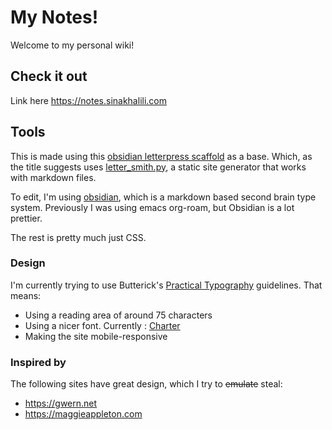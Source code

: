 # My Notes! 

Welcome to my personal wiki!

## Check it out

Link here https://notes.sinakhalili.com

## Tools

This is made using this [obsidian letterpress scaffold](https://github.com/kmcgillivray/obsidian-lettersmith) as a base. Which, as the title suggests uses [letter_smith.py](https://github.com/gordonbrander/lettersmith_py), a static site generator that works with markdown files. 

To edit, I'm using [obsidian](https://obsidian.md/), which is a markdown based second brain type system. Previously I was using emacs org-roam, but Obsidian is a lot prettier.

The rest is pretty much just CSS.

### Design
I'm currently trying to use Butterick's [Practical Typography](https://practicaltypography.com/) guidelines. That means: 

- Using a reading area of around 75 characters
- Using a nicer font. Currently : [Charter](https://practicaltypography.com/charter.html)
- Making the site mobile-responsive

### Inspired by

The following sites have great design, which I try to ~~emulate~~ steal: 

- https://gwern.net
- https://maggieappleton.com
